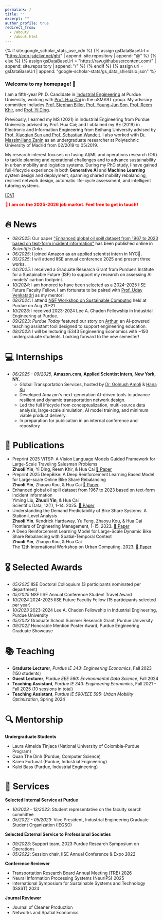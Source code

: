 ```yaml
---
permalink: /
title: ""
excerpt: ""
author_profile: true
redirect_from: 
  - /about/
  - /about.html
---
```


{% if site.google_scholar_stats_use_cdn %}
{% assign gsDataBaseUrl = "https://cdn.jsdelivr.net/gh/" | append: site.repository | append: "@" %}
{% else %}
{% assign gsDataBaseUrl = "https://raw.githubusercontent.com/" | append: site.repository | append: "/" %}
{% endif %}
{% assign url = gsDataBaseUrl | append: "google-scholar-stats/gs_data_shieldsio.json" %}

<span class='anchor' id='about-me'></span>
### Welcome to my homepage! 👋

I am a fifth-year Ph.D. Candidate in [Industrial Engineering](https://engineering.purdue.edu/IE) at Purdue University, working with [Prof. Hua Cai](https://engineering.purdue.edu/uSMART) in the uSMART group. My advisory committee includes [Prof. Stephan Biller](https://engineering.purdue.edu/IE/people/ptProfile?resource_id=273149), [Prof. Young-Jun Son](https://engineering.purdue.edu/IE/people/ptProfile?resource_id=270111), [Prof. Reem Khir](https://sites.google.com/view/reemkhir), and [Prof. Yi Ding](https://y-ding.github.io/).

Previously, I earned my MS (2021) in Industrial Engineering from Purdue University advised by Prof. Hua Cai; and I obtained my BE (2019) in Electronic and Information Engineering from Beihang University advised by [Prof. Xiaoqian Sun and Prof. Sebastian Wandelt](https://www.m3nets.de/). I also worked with [Dr. Massimiliano Zanin](https://scholar.google.com/citations?user=NrcrF-cAAAAJ&hl=es&inst=5549692440350501774) as an undergraduate researcher at Polytechnic University of Madrid from 02/2019 to 05/2019.

My research interest focuses on fusing AI/ML and operations research (OR) to tackle planning and operational challenges and to advance sustainability in urban mobility and logistics systems. During my PhD study, I have gained full-lifecycle experience in both **Generative AI** and **Machine Learning** system design and deployment, spanning shared mobility rebalancing, resilient network design, automatic life-cycle assessment, and intelligent tutoring systems.

[[CV]](../pdf/Academic_CV_ZY.pdf) 


<span style="color:red; font-weight:bold; font-size:1.05em">
🚀 I am on the 2025-2026 job market. Feel free to get in touch!
</span>

# 🔥 News
- *08/2025*: Our paper ["Enhanced global oil spill dataset from 1967 to 2023 based on text-form incident information"](https://www.nature.com/articles/s41597-025-05601-9) has been published online in *Scientific Data*.
- *06/2025*: I joined Amazon as an applied scientist intern in NYC🗽.
- *05/2025*: I will attend IISE annual conference 2025 and present three works.
- *04/2025*: I received a Graduate Research Grant from Purdue’s Institute for a Sustainable Future (ISF) to support my research on assessing AI models' carbon footprint.
- *10/2024*: I am honored to have been selected as a 2024–2025 IISE Future Faculty Fellow. I am fortunate to be paired with [Prof. Uday Venkatadri](https://www.dal.ca/faculty/engineering/industrial/faculty-staff/our-faculty1/professors/uday-venkatadri.html) as my mentor! 
- *08/2024*: I attend [NSF Workshop on Sustainable Computng](https://nsf-desc-2024.github.io/) held at Purdue on Aug 20-21
- *10/2023*: I received 2023-2024 Lee A. Chaden Fellowship in Industrial Engineering at Purdue.
- *09/2023*: *Purdue Today* featured our story on [Arthur](https://www.purdue.edu/studentsuccess/news/09_07_23.html), an AI-powered teaching assistant tool designed to support engineering education.
- *08/2023*: I will be lecturing IE343 Engineering Economics with ~150 undergraduate students. Looking forward to the new semester!
  
# 💻 Internships
- *06/2025 - 09/2025*, **Amazon.com, Applied Scientist Intern, New York, NY.**
  - Global Transportation Services, hosted by [Dr. Golnush Amoli](https://www.linkedin.com/in/golnush-masghati-amoli-30606592/) & [Hana Ku](https://www.linkedin.com/in/kuhana/)
  - Developed Amazon's next-generation AI-driven tools to advance resilient and dynamic transportation network design.
  - Led the full lifecycle from conceptualization, multi-source data analysis, large-scale simulation, AI model training, and minimum viable product delivery.
  - In preparation for publication in an internal conference and repository

# 📝 Publications 
- <span class="badge badge-preprint">Preprint 2025</span>
  ViTSP: A Vision Language Models Guided Framework for Large-Scale Traveling Salesman Problems<br>
  **Zhuoli Yin**, Yi Ding, Reem Khir, & Hua Cai  [📄 Paper](https://arxiv.org/pdf/2509.23465)
- <span class="badge badge-preprint">Preprint 2025</span>
  DeepBike: A Deep Reinforcement Learning Based Model for Large-scale Online Bike Share Rebalancing <br>
  **Zhuoli Yin**, Zhaoyu Kou, & Hua Cai  [📄 Paper](https://assets-eu.researchsquare.com/files/rs-3998473/v1_covered_2f3e5b57-935c-4d98-9d01-907b9a688ef0.pdf)
- Enhanced global oil spill dataset from 1967 to 2023 based on text-form incident information<br>
  Yiming Liu, **Zhuoli Yin**, & Hua Cai \
  Scientific Data, 12(1), 1-14. 2025. [📄 Paper](https://www.nature.com/articles/s41597-025-05601-9)
- Understanding the Demand Predictability of Bike Share Systems: A Station-Level Analysis<br>
  **Zhuoli Yin**, Kendrick Hardaway, Yu Feng, Zhaoyu Kou, & Hua Cai \
  Frontiers of Engineering Management, 1-15. 2023. [📄 Paper](https://link.springer.com/article/10.1007/s42524-023-0279-8)
-  A Deep Reinforcement Learning Model for Large-Scale Dynamic Bike Share Rebalancing with Spatial-Temporal Context<br>
  **Zhuoli Yin**, Zhaoyu Kou, & Hua Cai \
  The 12th International Workshop on Urban Computing. 2023. [📄 Paper](http://urban-computing.com/urbcomp2023/file/UrbComp2023_paper_7.pdf)

# 🎖 Selected Awards
- *05/2025* IISE Doctoral Colloquium (3 participants nominated per department)
- *05/2025* NSF IISE Annual Conference Student Travel Award
- *10/2024* 2024-2025 IISE Future Faculty Fellow (15 participants selected per year)
- *10/2023* 2023-2024 Lee A. Chaden Fellowship in Industrial Engineering, Purdue University
- *05/2023* Graduate School Summer Research Grant, Purdue University
- *09/2022* Honorable Mention Poster Award, Purdue Engineering Graduate Showcase

# 📚 Teaching
- **Graduate Lecturer**, *Purdue IE 343: Engineering Economics*, Fall 2023 (150 students)
- **Guest Lecturer**, *Purdue EEE 560: Environmental Data Science*, Fall 2024
- **Teaching Assistant**, *Purdue IE 343: Engineering Economics*, Fall 2021 - Fall 2025 (10 sessions in total)
- **Teaching Assistant**, *Purdue IE 590/EEE 595: Urban Mobility Optimization*, Spring 2024

# 🔍 Mentorship
**Undergraduate Students**
- Laura Almeida Tinjaca (National University of Colombia-Purdue Program)
- Quan The Dinh (Purdue, Computer Science)
- Karen Fortunat (Purdue, Industrial Engineering)
- Kalei Bass (Purdue, Industrial Engineering)

# 💪 Services
**Selected Internal Service at Purdue**
- *10/2023 - 12/2023*: Student representative on the faculty search committee
- *05/2022 - 05/2023*: Vice President, Industrial Engineering Graduate Student Organization (IEGSO)

 **Selected External Service to Professional Societies**
- *09/2023*: Support team, 2023 Purdue Research Symposium on Operations
- *05/2022*: Session chair, IISE Annual Conference & Expo 2022

**Conference Reviewer** 
- Transportation Research Board Annual Meeting (TRB) 2026
- Neural Information Processing Systems (NeurIPS) 2025
- International Symposium for Sustainable Systems and Technology (ISSST) 2024

**Journal Reviewer**
- Journal of Cleaner Production
- Networks and Spatial Economics

<!--
# 💬 Invited Talks
- *2021.06*, Lorem ipsum dolor sit amet, consectetur adipiscing elit. Vivamus ornare aliquet ipsum, ac tempus justo dapibus sit amet. 
- *2021.03*, Lorem ipsum dolor sit amet, consectetur adipiscing elit. Vivamus ornare aliquet ipsum, ac tempus justo dapibus sit amet.  \| [\[video\]](https://github.com/)
-->

